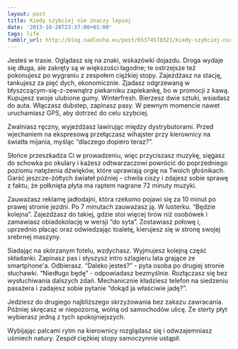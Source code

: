 ```yaml
---
layout: post
title: Kiedy szybciej nie znaczy lepiej
date: '2013-10-28T23:37:00+01:00'
tags: life
tumblr_url: http://blog.sadlocha.eu/post/65374578321/kiedy-szybciej-nie-znaczy-lepiej
---
```


Jesteś w trasie. Oglądasz się na znaki, wskazówki dojazdu. Droga wydaje się długa, ale zakręty są w większości łagodne; te ostrzejsze też pokonujesz po wygraniu z zespołem ciężkiej stopy. Zajeżdżasz na stację, tankujesz za pięć dych, ekonomicznie. Zjadasz odgrzewaną w błyszczącym-się-z-zewnątrz piekarniku zapiekankę, bo w promocji z kawą. Kupujesz swoje ulubione gumy. Winterfresh. Bierzesz dwie sztuki, wsiadasz do auta. Włączasz dubstep, zapinasz pasy. W pewnym momencie nawet uruchamiasz GPS, aby dotrzeć do celu szybciej.

Zwalniasz ręczny, wyjeżdżasz lawirując między dystrybutorami. Przed wjechaniem na ekspresową przełączasz wihajster przy kierownicy na światła mijania, myśląc “dlaczego dopiero teraz?”.

Słońce przeszkadza Ci w prowadzeniu, więc przyciszasz muzykę, sięgasz do schowka po okulary i każesz odtwarzaczowi powrócić do poprzedniego poziomu natężenia dźwięków, które uprawiają orgię na Twoich głośnikach. Garść jeszcze-żółtych świateł później - chwila ciszy i zdajesz sobie sprawę z faktu, że połknięta płyta ma raptem nagrane 72 minuty muzyki.

Zauważasz reklamę jadłodajni, która rzekomo pojawi się za 10 minut po prawej stronie jezdni. Po 7 minutach zauważasz ją. W lusterku. “Będzie kolejna”. Zajeżdżasz do takiej, gdzie stoi więcej tirów niż osobówek i zamawiasz obiadokolację w wersji “do syta”. Zostawiasz połowę i, uprzednio płacąc oraz odwiedzając toaletę, kierujesz się w stronę swojej srebrnej maszyny.

Siadając na skórzanym fotelu, wzdychasz. Wyjmujesz kolejną część składanki. Zapinasz pas i słyszysz intro szlagieru lata grające ze smartphone'a. Odbierasz. “Daleko jesteś?” - pyta osoba po drugiej stronie słuchawki. “Niedługo będę” - odpowiadasz bezmyślnie. Rozłączasz się bez wysłuchiwania dalszych zdań. Mechanicznie kładziesz telefon na siedzeniu pasażera i zadajesz sobie pytanie “dokąd ja właściwie jadę?”.

Jedziesz do drugiego najbliższego skrzyżowania bez zakazu zawracania. Później skręcasz w niepozorną, wolną od samochodów ulicę. Ze sterty płyt wybierasz jedną z tych spokojniejszych.

Wybijając palcami rytm na kierownicy rozglądasz się i odwzajemniasz uśmiech natury. Zespół ciężkiej stopy samoczynnie ustąpił.

